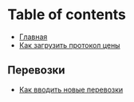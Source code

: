 # Table of contents

* [Главная](README.md)
* [Как загрузить протокол цены](kak-zagruzit-protokol-ceny.md)

## Перевозки

* [Как вводить новые перевозки](perevozki/kak-vvodit-novye-perevozki.md)

